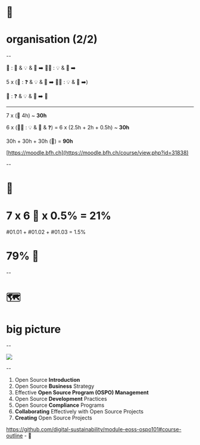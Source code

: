 # 🧱
# organisation (2/2)

--

🤝 : 🧱 & 💡 & 💪 ➡️ 🧑‍🎓 : 💡 & 💪 ➡️

5 x (🤝 : ❓ & 💡 & 💪 ➡️ 🧑‍🎓 : 💡 & 💪 ➡️)

🤝 : ❓ & 💡 & 💪 ➡️ 💯

___

7 x (🤝 4h) ~ **30h**

6 x (🧑‍🎓 : 💡 & 💪 & ❓) = 6 x (2.5h + 2h + 0.5h) ~ **30h**

30h + 30h + 30h (💯) = **90h**

[https://moodle.bfh.ch](https://moodle.bfh.ch/course/view.php?id=31838)

--

# 💯
# 7 x 6 💪 x 0.5% = 21%

#01.01 + #01.02 + #01.03 = 1.5%

# 79% 📕

--

# 🗺️
# big picture

--

![](https://github.com/digital-sustainability/module-eoss-ospo101/raw/main/ospo101.svg)

--

1. Open Source **Introduction**
2. Open Source **Business** Strategy
3. Effective **Open Source Program (OSPO) Management**
4. Open Source **Development** Practices
5. Open Source **Compliance** Programs
6. **Collaborating** Effectively with Open Source Projects
7. **Creating** Open Source Projects

https://github.com/digital-sustainability/module-eoss-ospo101#course-outline - 🦮